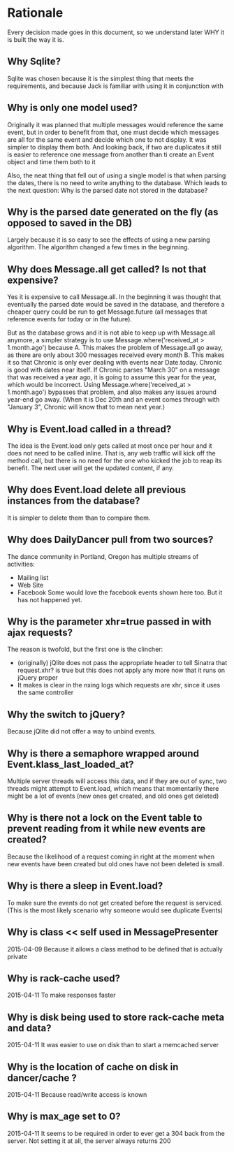 Rationale
=========

Every decision made goes in this document, so we understand later WHY it is built the way it is.


Why Sqlite?
-----------

Sqlite was chosen because it is the simplest thing that meets the requirements, and
because Jack is familiar with using it in conjunction with


Why is only one model used?
---------------------------

Originally it was planned that multiple messages would reference the same event,
but in order to benefit from that, one must decide which messages are all for the
same event and decide which one to not display. It was simpler to display them both.
And looking back, if two are duplicates it still is easier to reference one message from
another than ti create an Event object and time them both to it

Also, the neat thing that fell out of using a single model is that when parsing the dates,
there is no need to write anything to the database. Which leads to the next question: Why
is the parsed date not stored in the database?


Why is the parsed date generated on the fly (as opposed to saved in the DB)
---------------------------------------------------------------------------

Largely because it is so easy to see the effects of using a new parsing algorithm. The algorithm
changed a few times in the beginning.


Why does Message.all get called? Is not that expensive?
-------------------------------------------------------

Yes it is expensive to call Message.all. In the beginning it was thought that eventually
the parsed date would be saved in the database, and therefore a cheaper query could be run
to get Message.future (all messages that reference events for today or in the future).

But as the database grows and it is not able to keep up with Message.all anymore, a simpler
strategy is to use Message.where('received_at > 1.month.ago') because
  A. This makes the problem of Message.all go away, as there are only about 300 messages
     received every month
  B. This makes it so that Chronic is only ever dealing with events near Date.today. Chronic
     is good with dates near itself. If Chronic parses "March 30" on a message that was received
     a year ago, it is going to assume this year for the year, which would be incorrect.
     Using Message.where('received_at > 1.month.ago') bypasses that problem, and also makes
     any issues around year-end go away. (When it is Dec 20th and an event comes through
     with "January 3", Chronic will know that to mean next year.)


Why is Event.load called in a thread?
-------------------------------------

The idea is the Event.load only gets called at most once per hour
and it does not need to be called inline. That is, any web traffic
will kick off the method call, but there is no need for the one who kicked
the job to reap its benefit. The next user will get the updated content, if any.


Why does Event.load delete all previous instances from the database?
--------------------------------------------------------------------

It is simpler to delete them than to compare them.


Why does DailyDancer pull from two sources?
-------------------------------------------

The dance community in Portland, Oregon has multiple streams of activities:
  * Mailing list
  * Web Site
  * Facebook
Some would love the facebook events shown here too. But it has not happened yet.


Why is the parameter xhr=true passed in with ajax requests?
-----------------------------------------------------------

The reason is twofold, but the first one is the clincher:
  * (originally) jQlite does not pass the appropriate header to tell Sinatra that request.xhr? is true
    but this does not apply any more now that it runs on jQuery proper
  * It makes is clear in the nxing logs which requests are xhr, since it uses the same controller


Why the switch to jQuery?
-------------------------

Because jQlite did not offer a way to unbind events.


Why is there a semaphore wrapped around Event.klass_last_loaded_at?
-------------------------------------------------------------------

Multiple server threads will access this data, and if they are out of sync,
two threads might attempt to Event.load, which means that momentarily there might be
a lot of events (new ones get created, and old ones get deleted)


Why is there not a lock on the Event table to prevent reading from it while new events are created?
---------------------------------------------------------------------------------------------------

Because the likelihood of a request coming in right at the moment when new events have been created but old
ones have not been deleted is small.


Why is there a sleep in Event.load?
-----------------------------------

To make sure the events do not get created before the request is serviced. (This is the most likely scenario why
someone would see duplicate Events)


Why is class << self used in MessagePresenter
---------------------------------------------

2015-04-09
Because it allows a class method to be defined that is actually private

Why is rack-cache used?
-----------------------
2015-04-11
To make responses faster

Why is disk being used to store rack-cache meta and data?
---------------------------------------------------------
2015-04-11
It was easier to use on disk than to start a memcached server


Why is the location of cache on disk in dancer/cache ?
------------------------------------------------------

2015-04-11
Because read/write access is known

Why is max_age set to 0?
------------------------

2015-04-11
It seems to be required in order to ever get a 304 back from the server.
Not setting it at all, the server always returns 200
